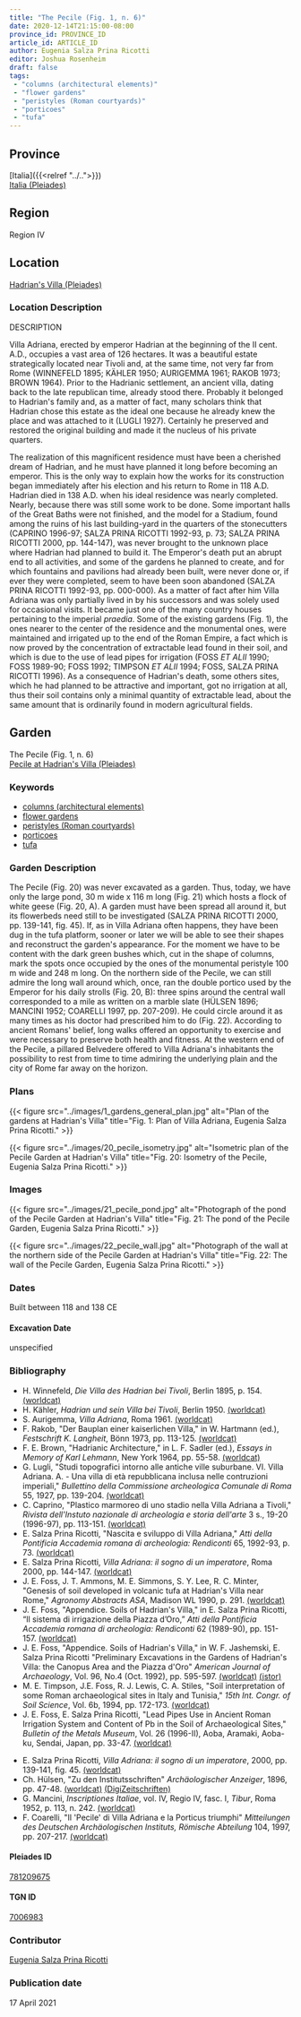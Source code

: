 ```yaml
---
title: "The Pecile (Fig. 1, n. 6)"
date: 2020-12-14T21:15:00-08:00
province_id: PROVINCE_ID
article_id: ARTICLE_ID
author: Eugenia Salza Prina Ricotti
editor: Joshua Rosenheim
draft: false
tags:
 - "columns (architectural elements)"
 - "flower gardens"
 - "peristyles (Roman courtyards)"
 - "porticoes"
 - "tufa"
---
```


## Province

[Italia]({{<relref "../..">}}) \
[Italia (Pleiades)](https://pleiades.stoa.org/places/1052)

## Region

Region IV
<!-- find link to Italia, Regio IV: Samnium? -->

## Location

[Hadrian's Villa (Pleiades)](https://pleiades.stoa.org/places/423127)

### Location Description

DESCRIPTION

Villa Adriana, erected by emperor Hadrian at the beginning of the II cent. A.D., occupies a vast area of 126 hectares. It was a beautiful estate strategically located near Tivoli and, at the same time, not very far from Rome (WINNEFELD 1895; KÄHLER 1950; AURIGEMMA 1961; RAKOB 1973; BROWN 1964). Prior to the Hadrianic settlement, an ancient villa, dating back to the late republican time, already stood there. Probably it belonged to Hadrian's family and, as a matter of fact, many scholars think that Hadrian chose this estate as the ideal one because he already knew the place and was attached to it (LUGLI 1927). Certainly he preserved and restored the original building and made it the nucleus of his private quarters.

The realization of this magnificent residence must have been a cherished dream of Hadrian, and he must have planned it long before becoming an emperor. This is the only way to explain how the works for its construction began immediately after his election and his return to Rome in 118 A.D. Hadrian died in 138 A.D. when his ideal residence was nearly completed. Nearly, because there was still some work to be done. Some important halls of the Great Baths were not finished, and the model for a Stadium, found among the ruins of his last building-yard in the quarters of the stonecutters (CAPRINO 1996-97; SALZA PRINA RICOTTI 1992-93, p. 73; SALZA PRINA RICOTTI 2000, pp. 144-147), was never brought to the unknown place where Hadrian had planned to build it. The Emperor's death put an abrupt end to all activities, and some of the gardens he planned to create, and for which fountains and pavilions had already been built, were never done or, if ever they were completed, seem to have been soon abandoned (SALZA PRINA RICOTTI 1992-93, pp. 000-000). As a matter of fact after him Villa Adriana was only partially lived in by his successors and was solely used for occasional visits. It became just one of the many country houses pertaining to the imperial *praedia*. Some of the existing gardens (Fig. 1), the ones nearer to the center of the residence and the monumental ones, were maintained and irrigated up to the end of the Roman Empire, a fact which is now proved by the concentration of extractable lead found in their soil, and which is due to the use of lead pipes for irrigation (FOSS *ET ALII* 1990; FOSS 1989-90; FOSS 1992; TIMPSON *ET ALII* 1994; FOSS, SALZA PRINA RICOTTI 1996). As a consequence of Hadrian's death, some others sites, which he had planned to be attractive and important, got no irrigation at all, thus their soil contains only a minimal quantity of extractable lead, about the same amount that is ordinarily found in modern agricultural fields.

## Garden

The Pecile (Fig. 1, n. 6)\
[Pecile at Hadrian's Villa (Pleiades)](https://pleiades.stoa.org/places/781209675)

### Keywords

- [columns (architectural elements)](http://vocab.getty.edu/page/aat/300001571)
- [flower gardens](http://vocab.getty.edu/page/aat/300008135)
- [peristyles (Roman courtyards)](http://vocab.getty.edu/page/aat/300080971)
- [porticoes](http://vocab.getty.edu/page/aat/300004145)
- [tufa](http://vocab.getty.edu/page/aat/300011712)

### Garden Description

The Pecile (Fig. 20) was never excavated as a garden. Thus, today, we have only the large pond, 30 m wide x 116 m long (Fig. 21) which hosts a flock of white geese (Fig. 20, A). A garden must have been spread all around it, but its flowerbeds need still to be investigated (SALZA PRINA RICOTTI 2000, pp. 139-141, fig. 45). If, as in Villa Adriana often happens, they have been dug in the tufa platform, sooner or later we will be able to see their shapes and reconstruct the garden's appearance. For the moment we have to be content with the dark green bushes which, cut in the shape of columns, mark the spots once occupied by the ones of the monumental peristyle 100 m wide and 248 m long. On the northern side of the Pecile, we can still admire the long wall around which, once, ran the double portico used by the Emperor for his daily strolls (Fig. 20, B): three spins around the central wall corresponded to a mile as written on a marble slate (HÜLSEN 1896; MANCINI 1952; COARELLI 1997, pp. 207-209). He could circle around it as many times as his doctor had prescribed him to do (Fig. 22). According to ancient Romans' belief, long walks offered an opportunity to exercise and were necessary to preserve both health and fitness. At the western end of the Pecile, a pillared Belvedere offered to Villa Adriana's inhabitants the possibility to rest from time to time admiring the underlying plain and the city of Rome far away on the horizon.

### Plans

{{< figure src="../images/1_gardens_general_plan.jpg" alt="Plan of the gardens at Hadrian's Villa" title="Fig. 1: Plan of Villa Adriana, Eugenia Salza Prina Ricotti." >}}

{{< figure src="../images/20_pecile_isometry.jpg" alt="Isometric plan of the Pecile Garden at Hadrian's Villa" title="Fig. 20: Isometry of the Pecile, Eugenia Salza Prina Ricotti." >}}

### Images

{{< figure src="../images/21_pecile_pond.jpg" alt="Photograph of the pond of the Pecile Garden at Hadrian's Villa" title="Fig. 21: The pond of the Pecile Garden, Eugenia Salza Prina Ricotti." >}}

{{< figure src="../images/22_pecile_wall.jpg" alt="Photograph of the wall at the northern side of the Pecile Garden at Hadrian's Villa" title="Fig. 22: The wall of the Pecile Garden, Eugenia Salza Prina Ricotti." >}}

### Dates

Built between 118 and 138 CE

#### Excavation Date

unspecified

### Bibliography

<!-- Bibliography for Location Description -->
* H. Winnefeld, *Die Villa des Hadrian bei Tivoli*, Berlin 1895, p. 154. [(worldcat)](http://www.worldcat.org/oclc/12847711)
* H. Kähler, *Hadrian und sein Villa bei Tivoli*, Berlin 1950. [(worldcat)](http://www.worldcat.org/oclc/1034105)
* S. Aurigemma, *Villa Adriana*, Roma 1961. [(worldcat)](http://www.worldcat.org/oclc/646837399)
* F. Rakob, "Der Bauplan einer kaiserlichen Villa," in W. Hartmann (ed.), *Festschrift K. Langheit*, Bönn 1973, pp. 113-125. [(worldcat)](http://www.worldcat.org/oclc/300184474)
* F. E. Brown, "Hadrianic Architecture," in L. F. Sadler (ed.), *Essays in Memory of Karl Lehmann*, New York 1964, pp. 55-58. [(worldcat)](http://www.worldcat.org/oclc/911991480)
* G. Lugli, "Studi topografici intorno alle antiche ville suburbane. VI. Villa Adriana. A. - Una villa di età repubblicana inclusa nelle contruzioni imperiali," *Bullettino della Commissione archeologica Comunale di Roma* 55, 1927, pp. 139-204. [(worldcat)](http://www.worldcat.org/oclc/1716088)
* C. Caprino, "Plastico marmoreo di uno stadio nella Villa Adriana a Tivoli," *Rivista dell'Instuto nazionale di archeologia e storia dell'arte* 3 s., 19-20 (1996-97), pp. 113-151. [(worldcat)](http://www.worldcat.org/oclc/1754035)
* E. Salza Prina Ricotti, "Nascita e sviluppo di Villa Adriana," *Atti della Pontificia Accademia romana di archeologia: Rendiconti* 65, 1992-93, p. 73. [(worldcat)](http://www.worldcat.org/oclc/797448140)
* E. Salza Prina Ricotti, *Villa Adriana: il sogno di un imperatore*, Roma 2000, pp. 144-147. [(worldcat)](http://www.worldcat.org/oclc/46784026)
* J. E. Foss, J. T. Ammons, M. E. Simmons, S. Y. Lee, R. C. Minter, "Genesis of soil developed in volcanic tufa at Hadrian's Villa near Rome," *Agronomy Abstracts ASA*, Madison WL 1990, p. 291. [(worldcat)](http://www.worldcat.org/oclc/1644021)
* J. E. Foss, "Appendice. Soils of Hadrian's Villa," in E. Salza Prina Ricotti, “Il sistema di irrigazione della Piazza d’Oro,” *Atti della Pontificia Accademia romana di archeologia: Rendiconti* 62 (1989-90), pp. 151-157. [(worldcat)](http://www.worldcat.org/oclc/1074521932)
* J. E. Foss, "Appendice. Soils of Hadrian's Villa," in W. F. Jashemski, E. Salza Prina Ricotti "Preliminary Excavations in the Gardens of Hadrian's Villa: the Canopus Area and the Piazza d'Oro" *American Journal of Archaeology*, Vol. 96, No.4 (Oct. 1992), pp. 595-597. [(worldcat)](http://www.worldcat.org/oclc/1032864253)<!-- worldcat link is for the journal, not the specific issue thereof --> [(jstor)](http://www.jstor.org/stable/505186)
* M. E. Timpson, J.E. Foss, R. J. Lewis, C. A. Stiles, "Soil interpretation of some Roman archaeological sites in Italy and Tunisia," *15th Int. Congr. of Soil Science*, Vol. 6b, 1994, pp. 172-173. [(worldcat)](http://www.worldcat.org/oclc/32679652)
* J. E. Foss, E. Salza Prina Ricotti, "Lead Pipes Use in Ancient Roman Irrigation System and Content of Pb in the Soil of Archaeological Sites," *Bulletin of the Metals Museum*, Vol. 26 (1996-II), Aoba, Aramaki, Aoba-ku, Sendai, Japan, pp. 33-47. [(worldcat)](http://www.worldcat.org/oclc/1040851034)
<!-- Bibliography for Garden Description -->
* E. Salza Prina Ricotti, *Villa Adriana: il sogno di un imperatore*, 2000, pp. 139-141, fig. 45. [(worldcat)](http://www.worldcat.org/oclc/46784026)
* Ch. Hülsen, "Zu den Institutsschriften" *Archäologischer Anzeiger*, 1896, pp. 47-48. [(worldcat)](http://www.worldcat.org/oclc/920385287) [(DigiZeitschriften)](http://www.digizeitschriften.de/download/PPN776863886_1896/PPN776863886_1896___LOG_0011.pdf)
* G. Mancini, *Inscriptiones Italiae*, vol. IV, Regio IV, fasc. I, *Tibur*, Roma 1952, p. 113, n. 242. [(worldcat)](http://www.worldcat.org/oclc/1070414020)
* F. Coarelli, "Il 'Pecile' di Villa Adriana e la Porticus triumphi" *Mitteilungen des Deutschen Archäologischen Instituts, Römische Abteilung* 104, 1997, pp. 207-217. [(worldcat)](http://www.worldcat.org/oclc/8799287)

#### Pleiades ID

[781209675](https://pleiades.stoa.org/places/781209675)
<!-- this is the Pleiades ID for the relevant location of this garden within Hadrian's Villa, not the ID for Villa Hadriani -->

#### TGN ID

[7006983](http://vocab.getty.edu/page/tgn/7006983)
<!-- this is the TGN ID for Hadrian's Villa, not for this particular garden -->

### Contributor

[Eugenia Salza Prina Ricotti](http://worldcat.org/identities/lccn-n84111978/)

### Publication date

17 April 2021
